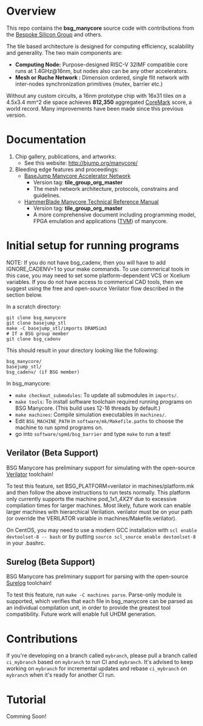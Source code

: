 # Overview 

This repo contains the **bsg\_manycore** source code with contributions from the [Bespoke Silicon Group](http://cseweb.ucsd.edu/~mbtaylor/research_team.html) and others.

The tile based architecture is designed for computing efficiency, scalability and generality. The two main components are:

* **Computing Node:** Purpose-designed RISC-V 32IMF compatible core runs at 1.4GHz@16nm, but nodes also can be any other accelerators.
* **Mesh or Ruche Network  :** Dimension ordered, single flit network with inter-nodes synchronization primitives (mutex, barrier etc.)

Without any custom circuits, a 16nm prototype chip with 16x31 tiles on a 4.5x3.4 mm^2 die space achieves **812,350**
aggregated [CoreMark](https://www.eembc.org/coremark/) score, a world record. Many improvements have been made since this previous version.

# Documentation 

1.  Chip gallery, publications, and artworks:
    * See this website: http://bjump.org/manycore/
2.  Bleeding edge features and proceedings:
    * [BaseJump Manycore Accelerator Network](https://docs.google.com/document/d/1-i62N72pfx2Cd_xKT3hiTuSilQnuC0ZOaSQMG8UPkto/edit?usp=sharing) 
        * Version tag: **tile\_group\_org\_master**
        * The mesh network architecture, protocols, constrains and guidelines.
    * [HammerBlade Manycore Technical Reference Manual](https://docs.google.com/document/d/1b2g2nnMYidMkcn6iHJ9NGjpQYfZeWEmMdLeO_3nLtgo/edit?usp=sharing)
        * Version tag: **tile\_group\_org\_master**
        * A more comprehensive document including programming model, FPGA emulation and applications ([TVM](https://tvm.ai)) of manycore.

# Initial setup for running programs

NOTE: If you do not have bsg\_cadenv, then you will have to add IGNORE\_CADENV=1 to your make commands. To use commerical tools in this case, you may need
to set some platform-dependent VCS or Xcelium variables. If you do not have access to commerical CAD tools, then we suggest using the free and open-source
Verilator flow described in the section below.

In a scratch directory:

    git clone bsg_manycore
    git clone basejump_stl
    make -C basejump_stl/imports DRAMSim3
    # If a BSG group member
    git clone bsg_cadenv

This should result in your directory looking like the following:

    bsg_manycore/
    basejump_stl/
    bsg_cadenv/ (if BSG member)

In bsg\_manycore:

- `make checkout_submodules`: To update all submodules in `imports/`.
- `make tools`: To install software toolchain required running programs on BSG Manycore. (This build uses 12-16 threads by default.)
- `make machines`: Compile simulation executables in `machines/`.
- Edit `BSG_MACHINE_PATH` in `software/mk/Makefile.paths` to choose the machine to run spmd programs on.
- go into `software/spmd/bsg_barrier` and type `make` to run a test!

## Verilator (Beta Support)

BSG Manycore has preliminary support for simulating with the open-source [Verilator](https://github.com/verilator/verilator) toolchain!

To test this feature, set BSG\_PLATFORM=verilator in machines/platform.mk and then follow the
above instructions to run tests normally. This platform only currently supports the machine
pod\_1x1\_4X2Y due to excessive compilation times for larger machines. Most likely, future work can
enable larger machines with hierarchical Verilation. verilator must be on your path (or override
the VERILATOR variable in machines/Makefile.verilator).

On CentOS, you may need to use a modern GCC installation with `scl enable devtoolset-8 -- bash` or
by putting `source scl_source enable devtoolset-8` in your .bashrc.

## Surelog (Beta Support)

BSG Manycore has preliminary support for parsing with the open-source [Surelog](https://github.com/chipsalliance/SureLog) toolchain!

To test this feature, run `make -C machines parse`. Parse-only module is supported, which verifies
that each file in bsg\_manycore can be parsed as an individual compilation unit, in order to provide
the greatest tool compatibility. Future work will enable full UHDM generation.

# Contributions

If you're developing on a branch called `mybranch`, please pull a branch called `ci_mybranch` based
on `mybranch` to run CI and `mybranch`. It's advised to keep working on `mybranch` for incremental
updates and rebase `ci_mybranch` on `mybranch` when it's ready for another CI run.

# Tutorial 

Comming Soon!
